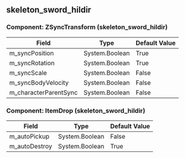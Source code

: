 ## skeleton_sword_hildir

### Component: ZSyncTransform (skeleton_sword_hildir)

|Field|Type|Default Value|
|-----|----|-------------|
|m_syncPosition|System.Boolean|True|
|m_syncRotation|System.Boolean|True|
|m_syncScale|System.Boolean|False|
|m_syncBodyVelocity|System.Boolean|False|
|m_characterParentSync|System.Boolean|False|

### Component: ItemDrop (skeleton_sword_hildir)

|Field|Type|Default Value|
|-----|----|-------------|
|m_autoPickup|System.Boolean|False|
|m_autoDestroy|System.Boolean|True|

